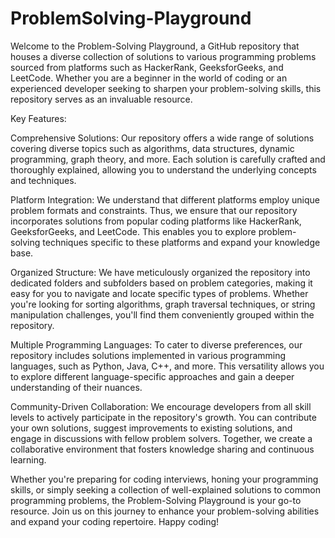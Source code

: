 # ProblemSolving-Playground
Welcome to the Problem-Solving Playground, a GitHub repository that houses a diverse collection of solutions to various programming problems sourced from platforms such as HackerRank, GeeksforGeeks, and LeetCode. Whether you are a beginner in the world of coding or an experienced developer seeking to sharpen your problem-solving skills, this repository serves as an invaluable resource.

Key Features:

Comprehensive Solutions: Our repository offers a wide range of solutions covering diverse topics such as algorithms, data structures, dynamic programming, graph theory, and more. Each solution is carefully crafted and thoroughly explained, allowing you to understand the underlying concepts and techniques.

Platform Integration: We understand that different platforms employ unique problem formats and constraints. Thus, we ensure that our repository incorporates solutions from popular coding platforms like HackerRank, GeeksforGeeks, and LeetCode. This enables you to explore problem-solving techniques specific to these platforms and expand your knowledge base.

Organized Structure: We have meticulously organized the repository into dedicated folders and subfolders based on problem categories, making it easy for you to navigate and locate specific types of problems. Whether you're looking for sorting algorithms, graph traversal techniques, or string manipulation challenges, you'll find them conveniently grouped within the repository.

Multiple Programming Languages: To cater to diverse preferences, our repository includes solutions implemented in various programming languages, such as Python, Java, C++, and more. This versatility allows you to explore different language-specific approaches and gain a deeper understanding of their nuances.

Community-Driven Collaboration: We encourage developers from all skill levels to actively participate in the repository's growth. You can contribute your own solutions, suggest improvements to existing solutions, and engage in discussions with fellow problem solvers. Together, we create a collaborative environment that fosters knowledge sharing and continuous learning.

Whether you're preparing for coding interviews, honing your programming skills, or simply seeking a collection of well-explained solutions to common programming problems, the Problem-Solving Playground is your go-to resource. Join us on this journey to enhance your problem-solving abilities and expand your coding repertoire. Happy coding!
